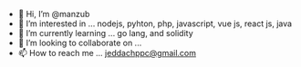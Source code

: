 - 👋 Hi, I’m @manzub
- 👀 I’m interested in ... nodejs, pyhton, php, javascript, vue js, react js, java
- 🌱 I’m currently learning ... go lang, and solidity
- 💞️ I’m looking to collaborate on ...
- 📫 How to reach me ... jeddachppc@gmail.com

<!---
manzub/manzub is a ✨ special ✨ repository because its `README.md` (this file) appears on your GitHub profile.
You can click the Preview link to take a look at your changes.
--->
